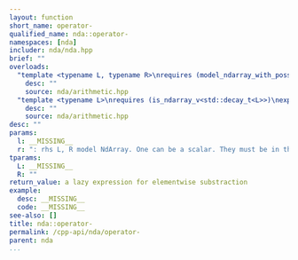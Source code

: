 ```yaml
---
layout: function
short_name: operator-
qualified_name: nda::operator-
namespaces: [nda]
includer: nda/nda.hpp
brief: ""
overloads:
  "template <typename L, typename R>\nrequires (model_ndarray_with_possibly_one_scalar<L, R>)\nauto operator-(L && l, R && r)":
    desc: ""
    source: nda/arithmetic.hpp
  "template <typename L>\nrequires (is_ndarray_v<std::decay_t<L>>)\nexpr_unary<'-', L> operator-(L && l)":
    desc: ""
    source: nda/arithmetic.hpp
desc: ""
params:
  l: __MISSING__
  r: ": rhs L, R model NdArray. One can be a scalar. They must be in the same algebra."
tparams:
  L: __MISSING__
  R: ""
return_value: a lazy expression for elementwise substraction
example:
  desc: __MISSING__
  code: __MISSING__
see-also: []
title: nda::operator-
permalink: /cpp-api/nda/operator-
parent: nda
...
```


